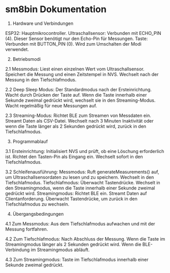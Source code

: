 # sm8bin Dokumentation


1. Hardware und Verbindungen

ESP32: Hauptmikrocontroller.
Ultraschallsensor: Verbunden mit ECHO_PIN (4). Dieser Sensor benötigt nur den Echo-Pin für Messungen.
Taste: Verbunden mit BUTTON_PIN (0). Wird zum Umschalten der Modi verwendet.

2. Betriebsmodi

2.1 Messmodus:
Liest einen einzelnen Wert vom Ultraschallsensor.
Speichert die Messung und einen Zeitstempel in NVS.
Wechselt nach der Messung in den Tiefschlafmodus.

2.2 Deep Sleep Modus:
Der Standardmodus nach der Ersteinrichtung.
Wacht durch Drücken der Taste auf.
Wenn die Taste innerhalb einer Sekunde zweimal gedrückt wird, wechselt sie in den Streaming-Modus.
Wacht regelmäßig für neue Messungen auf.

2.3 Streaming-Modus:
Richtet BLE zum Streamen von Messdaten ein.
Streamt Daten als CSV-Datei.
Wechselt nach 3 Minuten Inaktivität oder wenn die Taste länger als 2 Sekunden gedrückt wird, zurück in den Tiefschlafmodus.

3. Programmablauf

3.1 Ersteinrichtung:
Initialisiert NVS und prüft, ob eine Löschung erforderlich ist.
Richtet den Tasten-Pin als Eingang ein.
Wechselt sofort in den Tiefschlafmodus.

3.2 Schleifenausführung:
Messmodus:
Ruft generateMeasurements() auf, um Ultraschallsensordaten zu lesen und zu speichern.
Wechselt in den Tiefschlafmodus.
Tiefschlafmodus:
Überwacht Tastendrücke.
Wechselt in den Streamingmodus, wenn die Taste innerhalb einer Sekunde zweimal gedrückt wird.
Streamingmodus:
Richtet BLE ein.
Streamt Daten auf Clientanforderung.
Überwacht Tastendrücke, um zurück in den Tiefschlafmodus zu wechseln.

4. Übergangsbedingungen

4.1 Zum Messmodus:
Aus dem Tiefschlafmodus aufwachen und mit der Messung fortfahren.

4.2 Zum Tiefschlafmodus:
Nach Abschluss der Messung.
Wenn die Taste im Streamingmodus länger als 2 Sekunden gedrückt wird.
Wenn die BLE-Verbindung im Streamingmodus abläuft.

4.3 Zum Streamingmodus:
Taste im Tiefschlafmodus innerhalb einer Sekunde zweimal gedrückt.
